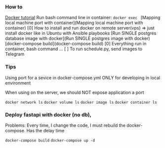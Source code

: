 ### How to

[Docker tutorial](https://www.youtube.com/watch?v=y0GGQ2F2tvs)
Run bash command line in container: `docker exec `
[Mapping local machine port with container](Mapping local machine port with container)
[0] How to install and run docker on remote server(vps) => just install docker like in Ubuntu with Ansible playbooks
[Run SINGLE postgres database image with docker](Run SINGLE postgres image with docker)
[docker-compose build](docker-compose build)
[0] Everything run in container, bash command ...
[ ] To run schedule.py, send images to Telegram

### Tips

Using port for a sevice in docker-compose.yml ONLY for developing in local environment
 
When using on the server, we should NOT expose application a port

`docker network ls`
`docker volume ls`
`docker image ls`
`docker container ls`

### Deploy fastapi with docker (no db),  

Problems: Every time, I change the code, I must rebuild the docker-compose. Has the delay time

`docker-compose build`
`docker-compose up -d`

